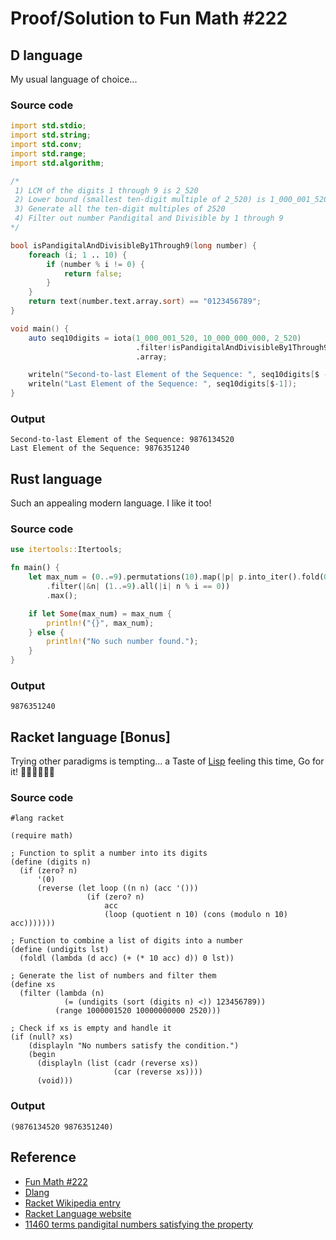 # Proof/Solution to Fun Math #222

## D language

My usual language of choice...

### Source code

```d
import std.stdio;
import std.string;
import std.conv;
import std.range;
import std.algorithm;

/*
 1) LCM of the digits 1 through 9 is 2_520
 2) Lower bound (smallest ten-digit multiple of 2_520) is 1_000_001_520
 3) Generate all the ten-digit multiples of 2520
 4) Filter out number Pandigital and Divisible by 1 through 9
*/

bool isPandigitalAndDivisibleBy1Through9(long number) {
    foreach (i; 1 .. 10) {
        if (number % i != 0) {
            return false;
        }
    }
    return text(number.text.array.sort) == "0123456789";
}

void main() {
    auto seq10digits = iota(1_000_001_520, 10_000_000_000, 2_520)
                            .filter!isPandigitalAndDivisibleBy1Through9
                            .array;

    writeln("Second-to-last Element of the Sequence: ", seq10digits[$ - 2]);
    writeln("Last Element of the Sequence: ", seq10digits[$-1]);
}

```

### Output

```text
Second-to-last Element of the Sequence: 9876134520
Last Element of the Sequence: 9876351240
```
## Rust language

Such an appealing modern language. I like it too!

### Source code

```rust
use itertools::Itertools;

fn main() {
    let max_num = (0..=9).permutations(10).map(|p| p.into_iter().fold(0i64, |acc, d| acc * 10 + d as i64))
        .filter(|&n| (1..=9).all(|i| n % i == 0))
        .max();

    if let Some(max_num) = max_num {
        println!("{}", max_num);
    } else {
        println!("No such number found.");
    }
}
```

### Output
```text
9876351240
```


## Racket language [Bonus]

Trying other paradigms is tempting... a Taste of [Lisp](https://en.wikipedia.org/wiki/Lisp_(programming_language)) feeling this time, Go for it! 🏃‍♂️🏃‍♂️🏃‍♂️

### Source code

```racket
#lang racket

(require math)

; Function to split a number into its digits
(define (digits n)
  (if (zero? n)
      '(0)
      (reverse (let loop ((n n) (acc '()))
                 (if (zero? n)
                     acc
                     (loop (quotient n 10) (cons (modulo n 10) acc)))))))

; Function to combine a list of digits into a number
(define (undigits lst)
  (foldl (lambda (d acc) (+ (* 10 acc) d)) 0 lst))

; Generate the list of numbers and filter them
(define xs
  (filter (lambda (n)
            (= (undigits (sort (digits n) <)) 123456789))
          (range 1000001520 10000000000 2520)))

; Check if xs is empty and handle it
(if (null? xs)
    (displayln "No numbers satisfy the condition.")
    (begin
      (displayln (list (cadr (reverse xs))
                       (car (reverse xs))))
      (void)))
```

### Output

```text
(9876134520 9876351240)
```

## Reference

  - [Fun Math #222](https://www.linkedin.com/feed/update/urn:li:activity:7205010763072036864?utm_source=share&utm_medium=member_desktop)
  - [Dlang](https://dlang.org/)
  - [Racket Wikipedia entry](https://en.wikipedia.org/wiki/Racket_(programming_language))
  - [Racket Language website](https://racket-lang.org/)
  - [11460 terms pandigital numbers satisfying the property](https://oeis.org/A187565/b187565.txt)
